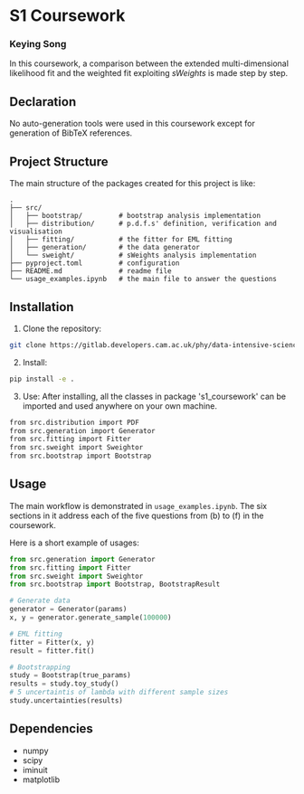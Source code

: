# S1 Coursework
### Keying Song

In this coursework, a comparison between the extended multi-dimensional likelihood fit and the weighted fit exploiting *sWeights* is made step by step.

## Declaration
No auto-generation tools were used in this coursework except for generation of BibTeX references.

## Project Structure
The main structure of the packages created for this project is like:
```
.
├── src/
│   ├── bootstrap/         # bootstrap analysis implementation
│   ├── distribution/      # p.d.f.s' definition, verification and visualisation
│   ├── fitting/           # the fitter for EML fitting
│   ├── generation/        # the data generator
│   └── sweight/           # sWeights analysis implementation
├── pyproject.toml         # configuration
├── README.md              # readme file
└── usage_examples.ipynb   # the main file to answer the questions
```

## Installation

1. Clone the repository:
```bash
git clone https://gitlab.developers.cam.ac.uk/phy/data-intensive-science-mphil/assessments/s1_coursework/ks2146.git
```

2. Install:
```bash
pip install -e .
```


3. Use:
After installing, all the classes in package 's1_coursework' can be imported and used anywhere on your own machine.
```bash
from src.distribution import PDF
from src.generation import Generator
from src.fitting import Fitter
from src.sweight import Sweightor
from src.bootstrap import Bootstrap
```

## Usage

The main workflow is demonstrated in `usage_examples.ipynb`. The six sections in it address each of the five questions from (b) to (f) in the coursework.

Here is a short example of usages:
```python
from src.generation import Generator
from src.fitting import Fitter
from src.sweight import Sweightor
from src.bootstrap import Bootstrap, BootstrapResult

# Generate data
generator = Generator(params)
x, y = generator.generate_sample(100000)

# EML fitting
fitter = Fitter(x, y)
result = fitter.fit()

# Bootstrapping
study = Bootstrap(true_params)
results = study.toy_study()
# 5 uncertaintis of lambda with different sample sizes
study.uncertainties(results)  
```

## Dependencies
- numpy
- scipy
- iminuit
- matplotlib


